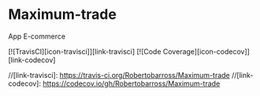 # Maximum-trade
 App E-commerce

[![TravisCI][icon-travisci]][link-travisci]
[![Code Coverage][icon-codecov]][link-codecov]

//[link-travisci]: https://travis-ci.org/Robertobarross/Maximum-trade
//[link-codecov]: https://codecov.io/gh/Robertobarross/Maximum-trade
